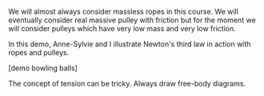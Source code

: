 We will almost always consider massless ropes in this course. We will eventually consider real massive pulley with friction but for the moment we will consider pulleys which have very low mass and very low friction. 

In this demo, Anne-Sylvie and I illustrate Newton's third law in action with ropes and pulleys. 

[demo bowling balls]

The concept of tension can be tricky. Always draw free-body diagrams. 

